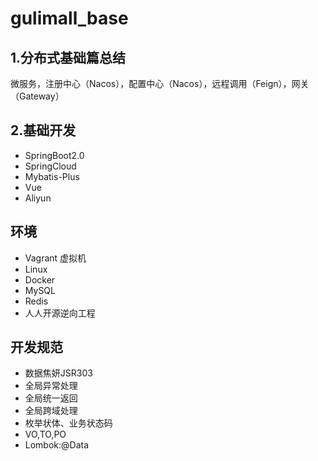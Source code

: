 # gulimall_base

## 1.分布式基础篇总结
微服务，注册中心（Nacos），配置中心（Nacos），远程调用（Feign），网关（Gateway）
## 2.基础开发
* SpringBoot2.0
* SpringCloud
* Mybatis-Plus
* Vue
* Aliyun
## 环境
* Vagrant 虚拟机
* Linux
* Docker
* MySQL
* Redis
* 人人开源逆向工程
## 开发规范
* 数据焦妍JSR303
* 全局异常处理
* 全局统一返回
* 全局跨域处理
* 枚举状体、业务状态码
* VO,TO,PO
* Lombok:@Data
